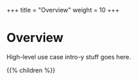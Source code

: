 +++
title = "Overview"
weight = 10
+++

# Overview

High-level use case intro-y stuff goes here.

{{% children %}}
